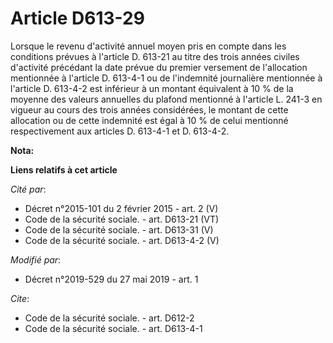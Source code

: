 # Article D613-29

Lorsque le revenu d'activité annuel moyen pris en compte dans les conditions prévues à l'article D. 613-21 au titre des trois
années civiles d'activité précédant la date prévue du premier versement de l'allocation mentionnée à l'article D. 613-4-1 ou
de l'indemnité journalière mentionnée à l'article D. 613-4-2 est inférieur à un montant équivalent à 10 % de la moyenne des
valeurs annuelles du plafond mentionné à l'article L. 241-3 en vigueur au cours des trois années considérées, le montant de
cette allocation ou de cette indemnité est égal à 10 % de celui mentionné respectivement aux articles D. 613-4-1 et D.
613-4-2.

**Nota:**



**Liens relatifs à cet article**

_Cité par_:

  - Décret n°2015-101 du 2 février 2015 - art. 2 (V)
  - Code de la sécurité sociale. - art. D613-21 (VT)
  - Code de la sécurité sociale. - art. D613-31 (V)
  - Code de la sécurité sociale. - art. D613-4-2 (V)

_Modifié par_:

  - Décret n°2019-529 du 27 mai 2019 - art. 1

_Cite_:

  - Code de la sécurité sociale. - art. D612-2
  - Code de la sécurité sociale. - art. D613-4-1
